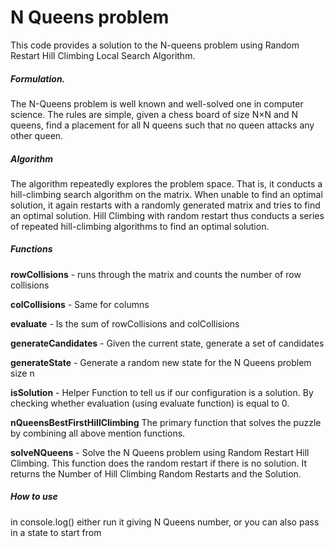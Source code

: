 <h1>N Queens problem</h1>

This code provides a solution to the N-queens problem using Random Restart Hill Climbing Local Search Algorithm.

<h5>Formulation.</h5>

The N-Queens problem is well known and well-solved one in computer science. The rules are simple, given a chess board of size N×N and N queens, find a placement for all N queens such that no queen attacks any other queen.

<h5>Algorithm </h5>

The algorithm repeatedly explores the problem space. That is, it conducts a hill-climbing search algorithm on the matrix. When unable to find an optimal solution, it again restarts with a randomly generated matrix and tries to find an optimal solution. Hill Climbing with random restart thus conducts a series of repeated hill-climbing algorithms to find an optimal solution.

<h5>Functions</h5>

**rowCollisions** - runs through the matrix and counts the number of row collisions

**colCollisions** - Same for columns

**evaluate** - Is the sum of rowCollisions and colCollisions

**generateCandidates** - Given the current state, generate a set of candidates

**generateState** - Generate a random new state for the N Queens problem size n

**isSolution** - Helper Function to tell us if our configuration is a solution. By checking whether evaluation (using evaluate function) is equal to 0.

**nQueensBestFirstHillClimbing** The primary function that solves the puzzle by combining all above mention functions.

**solveNQueens** - Solve the N Queens problem using Random Restart Hill Climbing. This function does the random restart if there is no solution. It returns the Number of Hill Climbing Random Restarts and the Solution.

<h5>How to use</h5>

in console.log() either run it giving N Queens number, or you can also pass in a state to start from

